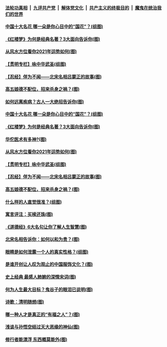 

####  [法轮功真相](../../../../basic/blob/master/README.md?t=04091101) &nbsp;|&nbsp; [九评共产党](../../../../9ping.md/blob/master/README.md?t=04091101) &nbsp;|&nbsp; [解体党文化](../../../../jtdwh.md/blob/master/README.md?t=04091101)  &nbsp;|&nbsp; [共产主义的终极目的](../../../../gczydzjmd.md/blob/master/README.md?t=04091101) &nbsp;|&nbsp; [魔鬼在统治我们的世界](../../../../mgztzwmdsj.md/blob/master/README.md?t=04091101) 

#### [中国十大名花 哪一朵是你心目中的“国花”？(组图)](../pages/p7/967875.md?t=04091101) 

#### [《红楼梦》为何是经典名著？3大面向告诉你(图)](../pages/p7/968130.md?t=04091101) 

#### [从风水方位看你2021年运势如何(图)](../pages/p7/967740.md?t=04091101) 

#### [【贯明专栏】咏中华武圣(组图)](../pages/p7/966333.md?t=04091101) 

#### [【忍经】佯为不闻——北宋名相吕蒙正的故事(图)](../pages/p7/967979.md?t=04091101) 

#### [高五娘德不配位，招来杀身之祸？(图)](../pages/p7/968023.md?t=04091101) 

#### [如何远离疾病？古人一大绝招告诉你(图)](../pages/p7/968026.md?t=04091101) 

#### [中国十大名花 哪一朵是你心目中的“国花”？(组图)](../pages/p7/967875.md?t=04091101) 

#### [《红楼梦》为何是经典名著？3大面向告诉你(图)](../pages/p7/968130.md?t=04091101) 

#### [华佗医术有多神?(图)](../pages/p7/968156.md?t=04091101) 

#### [从风水方位看你2021年运势如何(图)](../pages/p7/967740.md?t=04091101) 

#### [【贯明专栏】咏中华武圣(组图)](../pages/p7/966333.md?t=04091101) 

#### [【忍经】佯为不闻——北宋名相吕蒙正的故事(图)](../pages/p7/967979.md?t=04091101) 

#### [高五娘德不配位，招来杀身之祸？(图)](../pages/p7/968023.md?t=04091101) 

#### [什么样的人直觉很准？(组图)](../pages/p7/967654.md?t=04091101) 

#### [寓言评注：买椟还珠(图)](../pages/p7/967620.md?t=04091101) 

#### [《道德经》6大名句让你了解人生智慧(图)](../pages/p7/967834.md?t=04091101) 

#### [北宋名相告诉你：如何以和为贵？(图)](../pages/p7/967953.md?t=04091101) 

#### [眼睛是如何泄露一个人的真实性格？(组图)](../pages/p7/967627.md?t=04091101) 

#### [是谁开创让人叹为观止的中国服饰文化？(图)](../pages/p7/967830.md?t=04091101) 

#### [史上经典 最感人肺腑的深情宋词(图)](../pages/p7/967735.md?t=04091101) 

#### [何为人生最大目标？鬼谷子的眼泪已说明(图)](../pages/p7/967743.md?t=04091101) 

#### [诗歌：清明随想(图)](../pages/p7/967858.md?t=04091101) 

#### [哪一种人才是真正的“有福之人”？(图)](../pages/p7/967738.md?t=04091101) 

#### [浅谈与孙悟空结过天大恶缘的神仙(图)](../pages/p7/967728.md?t=04091101) 

#### [修行者能漂浮 东西概莫能外(图)](../pages/p7/967726.md?t=04091101) 

